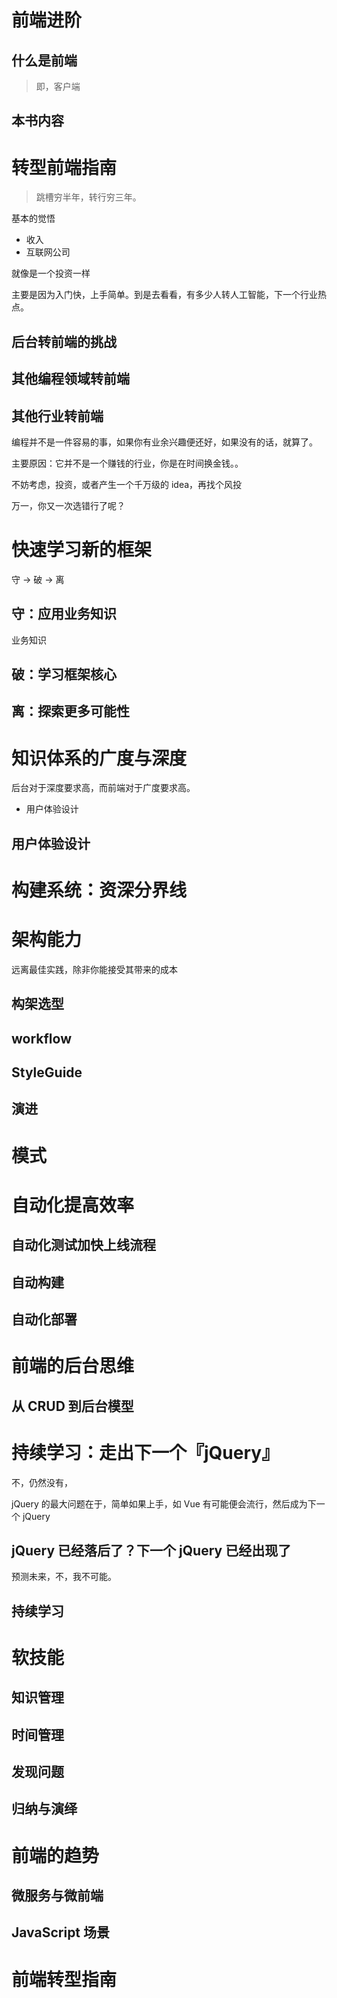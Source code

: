 
# 前端进阶

## 什么是前端

> 即，客户端

## 本书内容

# 转型前端指南

> 跳槽穷半年，转行穷三年。

基本的觉悟

 - 收入
 - 互联网公司

就像是一个投资一样

主要是因为入门快，上手简单。到是去看看，有多少人转人工智能，下一个行业热点。

## 后台转前端的挑战

## 其他编程领域转前端

## 其他行业转前端

编程并不是一件容易的事，如果你有业余兴趣便还好，如果没有的话，就算了。

主要原因：它并不是一个赚钱的行业，你是在时间换金钱。。

不妨考虑，投资，或者产生一个千万级的 idea，再找个风投

万一，你又一次选错行了呢？

# 快速学习新的框架

守 -> 破 -> 离

## 守：应用业务知识

业务知识


## 破：学习框架核心


## 离：探索更多可能性


# 知识体系的广度与深度

后台对于深度要求高，而前端对于广度要求高。

 - 用户体验设计

## 用户体验设计



# 构建系统：资深分界线

# 架构能力

远离最佳实践，除非你能接受其带来的成本

## 构架选型

## workflow

## StyleGuide

## 演进

# 模式

# 自动化提高效率

## 自动化测试加快上线流程

## 自动构建

## 自动化部署

# 前端的后台思维

## 从 CRUD 到后台模型

## 

# 持续学习：走出下一个『jQuery』

不，仍然没有，

jQuery 的最大问题在于，简单如果上手，如 Vue 有可能便会流行，然后成为下一个 jQuery

## jQuery 已经落后了？下一个 jQuery 已经出现了

预测未来，不，我不可能。


## 持续学习


# 软技能

## 知识管理

## 时间管理

## 发现问题

## 归纳与演绎

# 前端的趋势

## 微服务与微前端

## JavaScript 场景

# 前端转型指南
